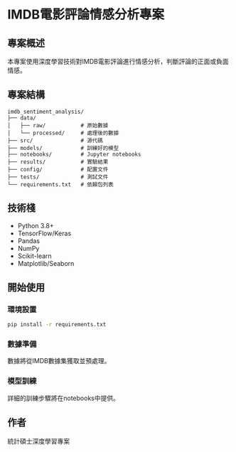 # IMDB電影評論情感分析專案

## 專案概述
本專案使用深度學習技術對IMDB電影評論進行情感分析，判斷評論的正面或負面情感。

## 專案結構
```
imdb_sentiment_analysis/
├── data/
│   ├── raw/           # 原始數據
│   └── processed/     # 處理後的數據
├── src/               # 源代碼
├── models/            # 訓練好的模型
├── notebooks/         # Jupyter notebooks
├── results/           # 實驗結果
├── config/            # 配置文件
├── tests/             # 測試文件
└── requirements.txt   # 依賴包列表
```

## 技術棧
- Python 3.8+
- TensorFlow/Keras
- Pandas
- NumPy
- Scikit-learn
- Matplotlib/Seaborn

## 開始使用

### 環境設置
```bash
pip install -r requirements.txt
```

### 數據準備
數據將從IMDB數據集獲取並預處理。

### 模型訓練
詳細的訓練步驟將在notebooks中提供。

## 作者
統計碩士深度學習專案